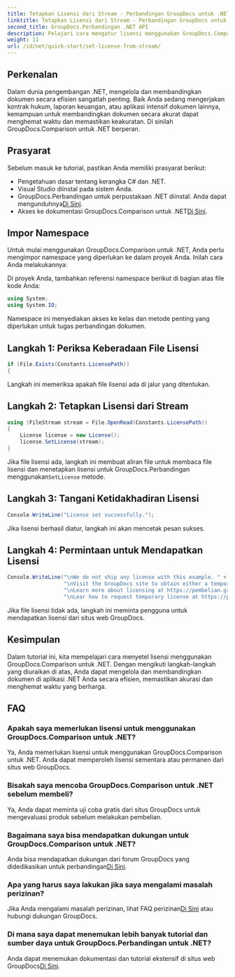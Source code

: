 ```yaml
---
title: Tetapkan Lisensi dari Stream - Perbandingan GroupDocs untuk .NET
linktitle: Tetapkan Lisensi dari Stream - Perbandingan GroupDocs untuk .NET
second_title: GroupDocs.Perbandingan .NET API
description: Pelajari cara mengatur lisensi menggunakan GroupDocs.Comparison untuk .NET secara efisien. Pastikan keakuratan dokumen dan hemat waktu dengan tutorial ini.
weight: 11
url: /id/net/quick-start/set-license-from-stream/
---
```

## Perkenalan
Dalam dunia pengembangan .NET, mengelola dan membandingkan dokumen secara efisien sangatlah penting. Baik Anda sedang mengerjakan kontrak hukum, laporan keuangan, atau aplikasi intensif dokumen lainnya, kemampuan untuk membandingkan dokumen secara akurat dapat menghemat waktu dan memastikan keakuratan. Di sinilah GroupDocs.Comparison untuk .NET berperan. 
## Prasyarat
Sebelum masuk ke tutorial, pastikan Anda memiliki prasyarat berikut:
- Pengetahuan dasar tentang kerangka C# dan .NET.
- Visual Studio diinstal pada sistem Anda.
-  GroupDocs.Perbandingan untuk perpustakaan .NET diinstal. Anda dapat mengunduhnya[Di Sini](https://releases.groupdocs.com/comparison/net/).
-  Akses ke dokumentasi GroupDocs.Comparison untuk .NET[Di Sini](https://tutorials.groupdocs.com/comparison/net/).

## Impor Namespace
Untuk mulai menggunakan GroupDocs.Comparison untuk .NET, Anda perlu mengimpor namespace yang diperlukan ke dalam proyek Anda. Inilah cara Anda melakukannya:

Di proyek Anda, tambahkan referensi namespace berikut di bagian atas file kode Anda:
```csharp
using System;
using System.IO;
```
Namespace ini menyediakan akses ke kelas dan metode penting yang diperlukan untuk tugas perbandingan dokumen.

## Langkah 1: Periksa Keberadaan File Lisensi
```csharp
if (File.Exists(Constants.LicensePath))
{
```
Langkah ini memeriksa apakah file lisensi ada di jalur yang ditentukan.
## Langkah 2: Tetapkan Lisensi dari Stream
```csharp
using (FileStream stream = File.OpenRead(Constants.LicensePath))
{
    License license = new License();
    license.SetLicense(stream);
}
```
 Jika file lisensi ada, langkah ini membuat aliran file untuk membaca file lisensi dan menetapkan lisensi untuk GroupDocs.Perbandingan menggunakan`SetLicense` metode.
## Langkah 3: Tangani Ketidakhadiran Lisensi
```csharp
Console.WriteLine("License set successfully.");
```
Jika lisensi berhasil diatur, langkah ini akan mencetak pesan sukses.
## Langkah 4: Permintaan untuk Mendapatkan Lisensi
```csharp
Console.WriteLine("\nWe do not ship any license with this example. " +
                  "\nVisit the GroupDocs site to obtain either a temporary or permanent license. " +
                  "\nLearn more about licensing at https://pembelian.groupdocs.com/faqs/licensing. " +
                  "\nLear how to request temporary license at https://purchase.groupdocs.com/temporary-license.");
```
Jika file lisensi tidak ada, langkah ini meminta pengguna untuk mendapatkan lisensi dari situs web GroupDocs.

## Kesimpulan
Dalam tutorial ini, kita mempelajari cara menyetel lisensi menggunakan GroupDocs.Comparison untuk .NET. Dengan mengikuti langkah-langkah yang diuraikan di atas, Anda dapat mengelola dan membandingkan dokumen di aplikasi .NET Anda secara efisien, memastikan akurasi dan menghemat waktu yang berharga.
## FAQ
### Apakah saya memerlukan lisensi untuk menggunakan GroupDocs.Comparison untuk .NET?
Ya, Anda memerlukan lisensi untuk menggunakan GroupDocs.Comparison untuk .NET. Anda dapat memperoleh lisensi sementara atau permanen dari situs web GroupDocs.
### Bisakah saya mencoba GroupDocs.Comparison untuk .NET sebelum membeli?
Ya, Anda dapat meminta uji coba gratis dari situs GroupDocs untuk mengevaluasi produk sebelum melakukan pembelian.
### Bagaimana saya bisa mendapatkan dukungan untuk GroupDocs.Comparison untuk .NET?
 Anda bisa mendapatkan dukungan dari forum GroupDocs yang didedikasikan untuk perbandingan[Di Sini](https://forum.groupdocs.com/c/comparison/12).
### Apa yang harus saya lakukan jika saya mengalami masalah perizinan?
 Jika Anda mengalami masalah perizinan, lihat FAQ perizinan[Di Sini](https://purchase.groupdocs.com/faqs/licensing) atau hubungi dukungan GroupDocs.
### Di mana saya dapat menemukan lebih banyak tutorial dan sumber daya untuk GroupDocs.Perbandingan untuk .NET?
 Anda dapat menemukan dokumentasi dan tutorial ekstensif di situs web GroupDocs[Di Sini](https://tutorials.groupdocs.com/comparison/net/).
